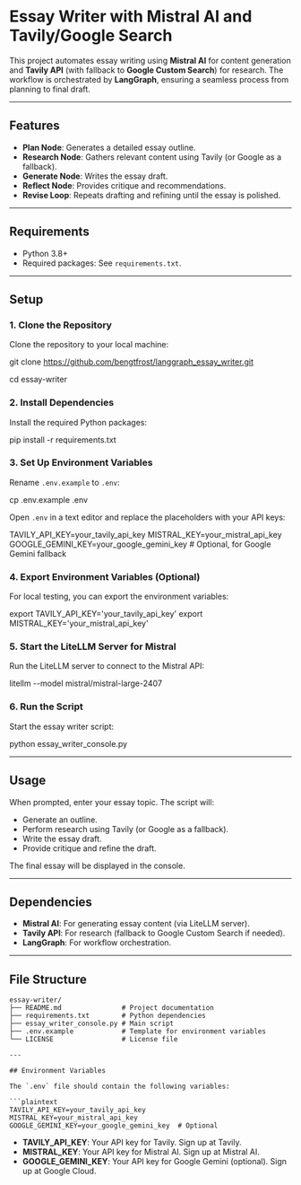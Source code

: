 # Essay Writer with Mistral AI and Tavily/Google Search

This project automates essay writing using **Mistral AI** for content generation
and **Tavily API** (with fallback to **Google Custom Search**) for research.
The workflow is orchestrated by **LangGraph**, ensuring a seamless process from
planning to final draft.

---

## Features

- **Plan Node**: Generates a detailed essay outline.
- **Research Node**: Gathers relevant content using Tavily (or Google as a fallback).
- **Generate Node**: Writes the essay draft.
- **Reflect Node**: Provides critique and recommendations.
- **Revise Loop**: Repeats drafting and refining until the essay is polished.

---

## Requirements

- Python 3.8+
- Required packages: See `requirements.txt`.

---

## Setup

### 1. Clone the Repository

Clone the repository to your local machine:

git clone https://github.com/bengtfrost/langgraph_essay_writer.git

cd essay-writer

### 2. Install Dependencies

Install the required Python packages:

pip install -r requirements.txt

### 3. Set Up Environment Variables

Rename `.env.example` to `.env`:

cp .env.example .env

Open `.env` in a text editor and replace the placeholders with your API keys:

TAVILY_API_KEY=your_tavily_api_key
MISTRAL_KEY=your_mistral_api_key
GOOGLE_GEMINI_KEY=your_google_gemini_key  # Optional, for Google Gemini fallback

### 4. Export Environment Variables (Optional)

For local testing, you can export the environment variables:

export TAVILY_API_KEY='your_tavily_api_key'
export MISTRAL_KEY='your_mistral_api_key'

### 5. Start the LiteLLM Server for Mistral

Run the LiteLLM server to connect to the Mistral API:

litellm --model mistral/mistral-large-2407

### 6. Run the Script

Start the essay writer script:

python essay_writer_console.py

---

## Usage

When prompted, enter your essay topic. The script will:

- Generate an outline.
- Perform research using Tavily (or Google as a fallback).
- Write the essay draft.
- Provide critique and refine the draft.

The final essay will be displayed in the console.

---

## Dependencies

- **Mistral AI**: For generating essay content (via LiteLLM server).
- **Tavily API**: For research (fallback to Google Custom Search if needed).
- **LangGraph**: For workflow orchestration.

---

## File Structure

```plaintext
essay-writer/
├── README.md               # Project documentation
├── requirements.txt        # Python dependencies
├── essay_writer_console.py # Main script
├── .env.example            # Template for environment variables
└── LICENSE                 # License file

---

## Environment Variables

The `.env` file should contain the following variables:

```plaintext
TAVILY_API_KEY=your_tavily_api_key
MISTRAL_KEY=your_mistral_api_key
GOOGLE_GEMINI_KEY=your_google_gemini_key  # Optional
```

- **TAVILY_API_KEY**: Your API key for Tavily. Sign up at Tavily.
- **MISTRAL_KEY**: Your API key for Mistral AI. Sign up at Mistral AI.
- **GOOGLE_GEMINI_KEY**: Your API key for Google Gemini (optional). Sign up at Google Cloud.











